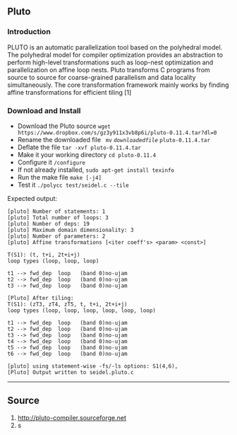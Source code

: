 ## Pluto   
### Introduction  
PLUTO is an automatic parallelization tool based on the polyhedral model. The polyhedral model for compiler optimization provides an abstraction to perform high-level transformations such as loop-nest optimization and parallelization on affine loop nests. Pluto transforms C programs from source to source for coarse-grained parallelism and data locality simultaneously. The core transformation framework mainly works by finding affine transformations for efficient tiling [1]   

### Download and Install  
* Download the Pluto source ` wget https://www.dropbox.com/s/gz3y911x3vb8p6i/pluto-0.11.4.tar?dl=0 `
* Rename the downloaded file ` mv` *`downloadedfile`* `pluto-0.11.4.tar `
* Deflate the file ` tar -xvf pluto-0.11.4.tar `
* Make it your working directory ` cd pluto-0.11.4 `
* Configure it ` /configure `
* If not already installed, ` sudo apt-get install texinfo `
* Run the make file ` make [-j4] `
* Test it ` ./polycc test/seidel.c --tile `

Expected output:
```
[pluto] Number of statements: 1
[pluto] Total number of loops: 3
[pluto] Number of deps: 19
[pluto] Maximum domain dimensionality: 3
[pluto] Number of parameters: 2
[pluto] Affine transformations [<iter coeff's> <param> <const>]

T(S1): (t, t+i, 2t+i+j)
loop types (loop, loop, loop)

t1 --> fwd_dep  loop   (band 0)no-ujam
t2 --> fwd_dep  loop   (band 0)no-ujam
t3 --> fwd_dep  loop   (band 0)no-ujam

[Pluto] After tiling:
T(S1): (zT3, zT4, zT5, t, t+i, 2t+i+j)
loop types (loop, loop, loop, loop, loop, loop)

t1 --> fwd_dep  loop   (band 0)no-ujam
t2 --> fwd_dep  loop   (band 0)no-ujam
t3 --> fwd_dep  loop   (band 0)no-ujam
t4 --> fwd_dep  loop   (band 0)no-ujam
t5 --> fwd_dep  loop   (band 0)no-ujam
t6 --> fwd_dep  loop   (band 0)no-ujam

[pluto] using statement-wise -fs/-ls options: S1(4,6), 
[Pluto] Output written to seidel.pluto.c

```  
--- 

## Source
1. http://pluto-compiler.sourceforge.net 
2. s

